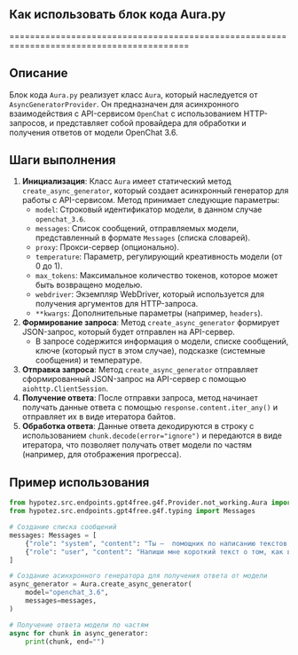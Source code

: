 ## Как использовать блок кода Aura.py
=========================================================================================

Описание
-------------------------
Блок кода `Aura.py` реализует класс `Aura`, который наследуется от `AsyncGeneratorProvider`. Он предназначен для асинхронного взаимодействия с API-сервисом `OpenChat` с использованием HTTP-запросов, и представляет собой провайдера для обработки и получения ответов от модели OpenChat 3.6.

Шаги выполнения
-------------------------
1. **Инициализация**: Класс `Aura` имеет статический метод `create_async_generator`, который создает асинхронный генератор для работы с API-сервисом. Метод принимает следующие параметры:
    - `model`: Строковый идентификатор модели, в данном случае `openchat_3.6`.
    - `messages`: Список сообщений, отправляемых модели, представленный в формате `Messages` (списка словарей).
    - `proxy`: Прокси-сервер (опционально).
    - `temperature`: Параметр, регулирующий креативность модели (от 0 до 1).
    - `max_tokens`: Максимальное количество токенов, которое может быть возвращено моделью.
    - `webdriver`: Экземпляр WebDriver, который используется для получения аргументов для HTTP-запроса.
    - `**kwargs`: Дополнительные параметры (например, `headers`).
2. **Формирование запроса**: Метод `create_async_generator` формирует JSON-запрос, который будет отправлен на API-сервер. 
    - В запросе содержится информация о модели, списке сообщений, ключе (который пуст в этом случае), подсказке (системные сообщения) и температуре.
3. **Отправка запроса**: Метод `create_async_generator` отправляет сформированный JSON-запрос на API-сервер с помощью `aiohttp.ClientSession`.
4. **Получение ответа**: После отправки запроса, метод начинает получать данные ответа с помощью `response.content.iter_any()` и отправляет их в виде итератора байтов.
5. **Обработка ответа**: Данные ответа декодируются в строку с использованием `chunk.decode(error="ignore")` и передаются в виде итератора, что позволяет получать ответ модели по частям (например, для отображения прогресса).

Пример использования
-------------------------

```python
from hypotez.src.endpoints.gpt4free.g4f.Provider.not_working.Aura import Aura
from hypotez.src.endpoints.gpt4free.g4f.typing import Messages

# Создание списка сообщений
messages: Messages = [
    {"role": "system", "content": "Ты —  помощник по написанию текстов."},
    {"role": "user", "content": "Напиши мне короткий текст о том, как важен свежий воздух."},
]

# Создание асинхронного генератора для получения ответа от модели
async_generator = Aura.create_async_generator(
    model="openchat_3.6",
    messages=messages,
)

# Получение ответа модели по частям
async for chunk in async_generator:
    print(chunk, end="")
```